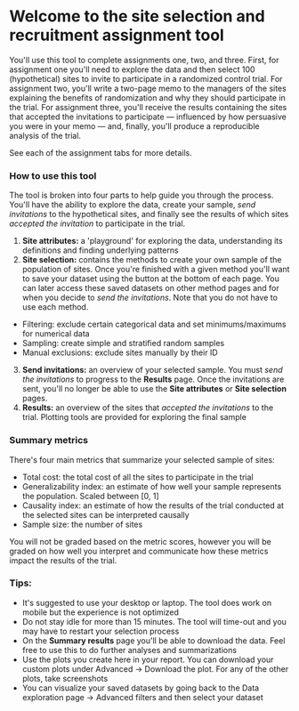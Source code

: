 # Welcome to the site selection and recruitment assignment tool

You'll use this tool to complete assignments one, two, and three. First, for assignment one you'll need to explore the data and then select 100 (hypothetical) sites to invite to participate in a randomized control trial. For assignment two, you'll write a two-page memo to the managers of the sites explaining the benefits of randomization and why they should participate in the trial. For assignment three, you'll receive the results containing the sites that accepted the invitations to participate — influenced by how persuasive you were in your memo — and, finally, you'll produce a reproducible analysis of the trial.

See each of the assignment tabs for more details.

### How to use this tool
The tool is broken into four parts to help guide you through the process. You'll have the ability to explore the data, create your sample, _send invitations_ to the hypothetical sites, and finally see the results of which sites _accepted the invitation_ to participate in the trial.

1. **Site attributes:** a 'playground' for exploring the data, understanding its definitions and finding underlying patterns
2. **Site selection:** contains the methods to create your own sample of the population of sites. Once you're finished with a given method you'll want to save your dataset using the button at the bottom of each page. You can later access these saved datasets on other method pages and for when you decide to _send the invitations_. Note that you do not have to use each method.
  - Filtering: exclude certain categorical data and set minimums/maximums for numerical data
  - Sampling: create simple and stratified random samples
  - Manual exclusions: exclude sites manually by their ID
3. **Send invitations:** an overview of your selected sample. You must _send the invitations_ to progress to the **Results** page. Once the invitations are sent, you'll no longer be able to use the **Site attributes** or **Site selection** pages.
4. **Results:** an overview of the sites that _accepted the invitations_ to the trial. Plotting tools are provided for exploring the final sample

### Summary metrics
There's four main metrics that summarize your selected sample of sites:
- Total cost: the total cost of all the sites to participate in the trial
- Generalizability index: an estimate of how well your sample represents the population. Scaled between [0, 1]
- Causality index: an estimate of how the results of the trial conducted at the selected sites can be interpreted causally  
- Sample size: the number of sites

You will not be graded based on the metric scores, however you will be graded on how well you interpret and communicate how these metrics impact the results of the trial.

### Tips: 
- It's suggested to use your desktop or laptop. The tool does work on mobile but the experience is not optimized
- Do not stay idle for more than 15 minutes. The tool will time-out and you may have to restart your selection process
- On the **Summary results** page you'll be able to download the data. Feel free to use this to do further analyses and summarizations
- Use the plots you create here in your report. You can download your custom plots under Advanced -> Download the plot. For any of the other plots, take screenshots
- You can visualize your saved datasets by going back to the Data exploration page -> Advanced filters and then select your dataset

<br>
<br>
<br>
